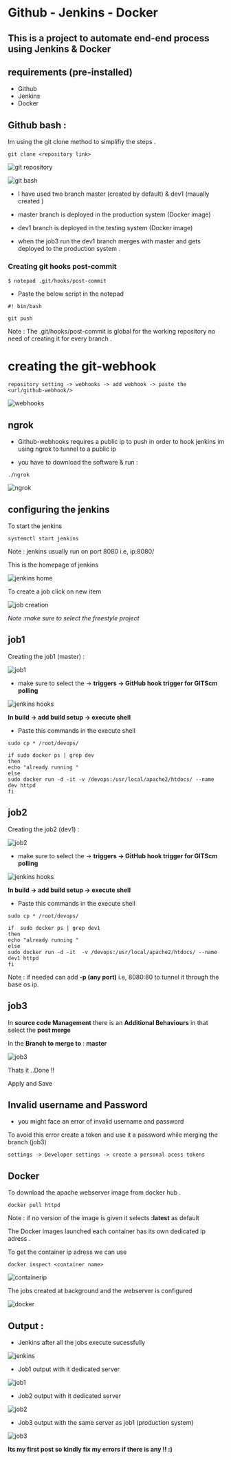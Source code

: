 
# Github - Jenkins - Docker 

## This is a project to automate end-end process using Jenkins & Docker

## requirements (pre-installed)

 * Github
 * Jenkins
 * Docker 
 
## Github bash :
 
 Im using the git clone method to simplifiy the steps .
 
 ```
 git clone <repository link>
 ```
 
 ![git repository](./images/08.png)
 
 
 ![git bash](./images/1.png)
 
 
 * I have used two branch master (created by default) & dev1 (maually created )
 
 * master branch is deployed in the production system (Docker image)
 
 * dev1 branch is deployed in the testing system (Docker image)
 
 * when the job3 run the dev1 branch merges with master and gets deployed to the production system .
 
### Creating git hooks post-commit 
 
 ```
$ notepad .git/hooks/post-commit
``` 
* Paste the below script in the notepad
```
#! bin/bash

git push
```
 Note : The .git/hooks/post-commit is global for the working repository no need of creating it for every branch . 
 
# creating the git-webhook
 
 ```
 repository setting -> webhooks -> add webhook -> paste the <url/github-webhook/>
 ```
 
![webhooks](./images/07.png)


## ngrok

* Github-webhooks requires a public ip to push in order to hook jenkins im using ngrok to tunnel to a public ip  

* you have to download the software & run :

```
./ngrok
```

![ngrok](./images/17.png)



## configuring the jenkins

 To start the jenkins 
 
 ```
 systemctl start jenkins
 ```
 
 Note : jenkins usually run on port 8080 i.e, ip:8080/
 
 This is the homepage of jenkins
 
 
 ![jenkins home](./images/02.png)
 
 
 
 To create a job click on new item 
 
 
 ![job creation](./images/03.png)
 
 
 
 *Note :make sure to select the freestyle project*
 
 ## job1
 
 Creating the job1 (master) :
 
 
  ![job1](./images/05.png)
  
  
  
  * make sure to select the -> **triggers -> GitHub hook trigger for GITScm polling**
  
  
  ![jenkins hooks](./images/04.png)
  
  
  **In build -> add build setup -> execute shell**
  
  * Paste this commands in the execute shell
  
  ```
sudo cp * /root/devops/

if sudo docker ps | grep dev
then
echo "already running "
else 
sudo docker run -d -it -v /devops:/usr/local/apache2/htdocs/ --name dev httpd
fi
``` 

 ## job2
 
 Creating the job2 (dev1) :
 
 
 ![job2](./images/06.png)
 
 
 * make sure to select the -> **triggers -> GitHub hook trigger for GITScm polling**
 
 
 ![jenkins hooks](./images/04.png)
 
 
 **In build -> add build setup -> execute shell**
 
 * Paste this commands in the execute shell
 
 ```
sudo cp * /root/devops/

if  sudo docker ps | grep dev1
then
echo "already running "
else 
sudo docker run -d -it  -v /devops:/usr/local/apache2/htdocs/ --name dev1 httpd
fi
``` 
Note : if needed can add **-p (any port)** i.e, 8080:80 to tunnel it through the base os ip.

## job3
 
 In **source code Management** there is an **Additional Behaviours** in that select the **post merge** 
 
 In the **Branch to merge to** : **master**
 
 
 ![job3](./images/16.png)
 
 
 Thats it ..Done !!
 
 Apply and Save 
 
## Invalid username and Password 
 
 * you might face an error of invalid username and password 
 
 To avoid this error create a token and use it a password while merging the branch (job3)
 
 ```
 settings -> Developer settings -> create a personal acess tokens 
 ```

## Docker
 
 To download the apache webserver image from docker hub .
 ```
 docker pull httpd
 ```
 Note : if no version of the image is given it selects **:latest** as default  

 The Docker images launched each container has its own dedicated ip adress . 
 
 To get the container ip adress we can use 
 
 ```
 docker inspect <container name>
 ```
 
 
 ![containerip](./images/14.png)
 
 
 
 The jobs created at background and the webserver is configured 
 
 
 ![docker](./images/10.png)
 
 
 ## Output :
 
 * Jenkins after all the jobs execute sucessfully 
 
 
 ![jenkins](./images/15.png)
 
 
 * Job1 output with it dedicated server 
 
 
 ![job1](./images/11.png)
 
 
 * Job2 output with it dedicated server 
 
 
 ![job2](./images/12.png)
 
 
 * Job3 output with the same server as job1 (production system)
 
 
 ![job3](./images/13.png)
 
 
 
 **Its my first post so kindly fix my errors if there is any !! :)**

